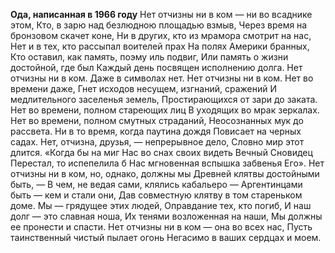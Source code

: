 **Ода, написанная в 1966 году**
Нет отчизны ни в ком — ни во всаднике этом,
Кто, в зарю над безлюдною площадью взмыв,
Через время на бронзовом скачет коне,
Ни в других, кто из мрамора смотрит на нас,
Нет и в тех, кто рассыпал воителей прах
На полях Америки бранных,
Кто оставил, как память, поэму иль подвиг,
Или память о жизни достойной, где был
Каждый день посвящен исполнению долга.
Нет отчизны ни в ком. Даже в символах нет.
Нет отчизны ни в ком. Нет во времени даже,
Гнет исходов несущем, изгнаний, сражений
И медлительного заселенья земель,
Простирающихся от зари до заката.
Нет во времени, полном стареющих лиц
В уходящих во мрак зеркалах.
Нет во времени, полном смутных страданий,
Неосознанных мук до рассвета.
Ни в то время, когда паутина дождя
Повисает на черных садах.
Нет, отчизна, друзья, — непрерывное дело,
Словно мир этот длится. «Когда бы на миг
Нас во снах своих видеть Вечный Сновидец
Перестал, то испепелила б
Нас мгновенная вспышка забвенья Его».
Нет отчизны ни в ком, но, однако, должны мы
Древней клятвы достойными быть, —
В чем, не ведая сами, клялись кабальеро —
Аргентинцами быть — кем и стали они,
Дав совместную клятву в том стареньком доме.
Мы — грядущее этих людей,
Оправдание тех, кто погиб,
И наш долг — это славная ноша,
Их тенями возложенная на наши,
Мы должны ее пронести и спасти.
Нет отчизны ни в ком — она во всех нас,
Пусть таинственный чистый пылает огонь
Негасимо в ваших сердцах и моем.